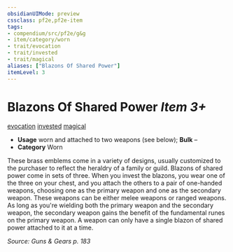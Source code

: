 ```yaml
---
obsidianUIMode: preview
cssclass: pf2e,pf2e-item
tags:
- compendium/src/pf2e/g&g
- item/category/worn
- trait/evocation
- trait/invested
- trait/magical
aliases: ["Blazons Of Shared Power"]
itemLevel: 3
---
```

# Blazons Of Shared Power *Item 3+*  
[evocation](../../../rules/traits/evocation.md)  [invested](../../../rules/traits/invested.md)  [magical](../../../rules/traits/magical.md)  

- **Usage** worn and attached to two weapons (see below); **Bulk** –
- **Category** Worn

These brass emblems come in a variety of designs, usually customized to the purchaser to reflect the heraldry of a family or guild. Blazons of shared power come in sets of three. When you invest the blazons, you wear one of the three on your chest, and you attach the others to a pair of one-handed weapons, choosing one as the primary weapon and one as the secondary weapon. These weapons can be either melee weapons or ranged weapons. As long as you're wielding both the primary weapon and the secondary weapon, the secondary weapon gains the benefit of the fundamental runes on the primary weapon. A weapon can only have a single blazon of shared power attached to it at a time.

*Source: Guns & Gears p. 183*